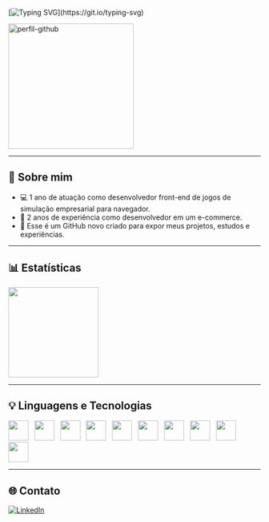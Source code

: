 <!-- Título animado -->
[![Typing SVG](https://readme-typing-svg.herokuapp.com/?color=green&size=28&left=true&vCenter=true&width=1000&lines=Olá,+meu+nome+é+Edilson...;Sou+dev+Full+stack.)](https://git.io/typing-svg)

<!-- Imagem de perfil -->
<p align="left">
  <img src="https://github.com/user-attachments/assets/daf49228-dc15-4f67-a17b-4944de7d0fdd" alt="perfil-github" width="250px"/>
</p>

---

## 👋 Sobre mim

- 💻 1 ano de atuação como desenvolvedor front-end de jogos de simulação empresarial para navegador.  
- 🛒 2 anos de experiência como desenvolvedor em um e-commerce.  
- 🚀 Esse é um GitHub novo criado para expor meus projetos, estudos e experiências.

---

## 📊 Estatísticas

<div align="left">
  <img height="180em" src="https://github-readme-stats.vercel.app/api/top-langs/?username=edilson99noslide&layout=compact&theme=tokyonight"/>
</div>

---

## 💡 Linguagens e Tecnologias

<div align="left">
  <img src="https://cdn.jsdelivr.net/gh/devicons/devicon@latest/icons/php/php-original.svg" width="40px" /> &nbsp;
  <img src="https://cdn.jsdelivr.net/gh/devicons/devicon@latest/icons/javascript/javascript-original.svg" width="40px" /> &nbsp;
  <img src="https://cdn.jsdelivr.net/gh/devicons/devicon@latest/icons/typescript/typescript-original.svg" width="40px" /> &nbsp;
  <img src="https://cdn.jsdelivr.net/gh/devicons/devicon@latest/icons/laravel/laravel-original-wordmark.svg" width="40px" /> &nbsp;
  <img src="https://cdn.jsdelivr.net/gh/devicons/devicon@latest/icons/nodejs/nodejs-original-wordmark.svg" width="40px" /> &nbsp;
  <img src="https://cdn.jsdelivr.net/gh/devicons/devicon@latest/icons/vuejs/vuejs-original-wordmark.svg" width="40px" /> &nbsp;
  <img src="https://cdn.jsdelivr.net/gh/devicons/devicon@latest/icons/mysql/mysql-original-wordmark.svg" width="40px" /> &nbsp;
  <img src="https://cdn.jsdelivr.net/gh/devicons/devicon@latest/icons/postgresql/postgresql-original-wordmark.svg" width="40px" /> &nbsp;
  <img src="https://cdn.jsdelivr.net/gh/devicons/devicon@latest/icons/docker/docker-original-wordmark.svg" width="40px" /> &nbsp;
  <img src="https://cdn.jsdelivr.net/gh/devicons/devicon@latest/icons/amazonwebservices/amazonwebservices-original-wordmark.svg" width="40px" />
</div>

---

## 🌐 Contato

[![LinkedIn](https://img.shields.io/badge/-LinkedIn-%230077B5?style=for-the-badge&logo=linkedin&logoColor=white)](https://www.linkedin.com/in/edilson-tmjr/)

